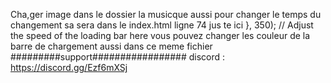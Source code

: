 Cha,ger image dans le dossier la musicque aussi
pour changer le temps du changement sa sera dans le index.html ligne  74 jus te ici  }, 350); // Adjust the speed of the loading bar here
vous pouvez changer les couleur de la barre de chargement aussi dans ce meme fichier 
#########support################# discord : https://discord.gg/Ezf6mXSj
